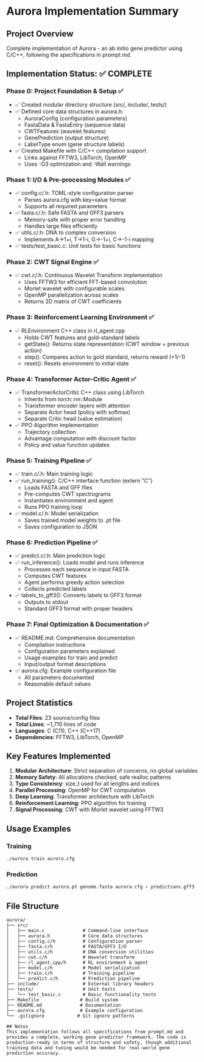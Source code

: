 # Aurora Implementation Summary

## Project Overview
Complete implementation of Aurora - an ab initio gene predictor using C/C++, following the specifications in prompt.md.

## Implementation Status: ✅ COMPLETE

### Phase 0: Project Foundation & Setup ✅
- ✅ Created modular directory structure (src/, include/, tests/)
- ✅ Defined core data structures in aurora.h:
  - AuroraConfig (configuration parameters)
  - FastaData & FastaEntry (sequence data)
  - CWTFeatures (wavelet features)
  - GenePrediction (output structure)
  - LabelType enum (gene structure labels)
- ✅ Created Makefile with C/C++ compilation support
  - Links against FFTW3, LibTorch, OpenMP
  - Uses -O3 optimization and -Wall warnings

### Phase 1: I/O & Pre-processing Modules ✅
- ✅ config.c/.h: TOML-style configuration parser
  - Parses aurora.cfg with key=value format
  - Supports all required parameters
- ✅ fasta.c/.h: Safe FASTA and GFF3 parsers
  - Memory-safe with proper error handling
  - Handles large files efficiently
- ✅ utils.c/.h: DNA to complex conversion
  - Implements A→1+i, T→1-i, G→-1+i, C→-1-i mapping
- ✅ tests/test_basic.c: Unit tests for basic functions

### Phase 2: CWT Signal Engine ✅
- ✅ cwt.c/.h: Continuous Wavelet Transform implementation
  - Uses FFTW3 for efficient FFT-based convolution
  - Morlet wavelet with configurable scales
  - OpenMP parallelization across scales
  - Returns 2D matrix of CWT coefficients

### Phase 3: Reinforcement Learning Environment ✅
- ✅ RLEnvironment C++ class in rl_agent.cpp
  - Holds CWT features and gold-standard labels
  - getState(): Returns state representation (CWT window + previous action)
  - step(): Compares action to gold standard, returns reward (+1/-1)
  - reset(): Resets environment to initial state

### Phase 4: Transformer Actor-Critic Agent ✅
- ✅ TransformerActorCritic C++ class using LibTorch
  - Inherits from torch::nn::Module
  - Transformer encoder layers with attention
  - Separate Actor head (policy with softmax)
  - Separate Critic head (value estimation)
- ✅ PPO Algorithm implementation
  - Trajectory collection
  - Advantage computation with discount factor
  - Policy and value function updates

### Phase 5: Training Pipeline ✅
- ✅ train.c/.h: Main training logic
- ✅ run_training(): C/C++ interface function (extern "C")
  - Loads FASTA and GFF files
  - Pre-computes CWT spectrograms
  - Instantiates environment and agent
  - Runs PPO training loop
- ✅ model.c/.h: Model serialization
  - Saves trained model weights to .pt file
  - Saves configuration to JSON

### Phase 6: Prediction Pipeline ✅
- ✅ predict.c/.h: Main prediction logic
- ✅ run_inference(): Loads model and runs inference
  - Processes each sequence in input FASTA
  - Computes CWT features
  - Agent performs greedy action selection
  - Collects predicted labels
- ✅ labels_to_gff3(): Converts labels to GFF3 format
  - Outputs to stdout
  - Standard GFF3 format with proper headers

### Phase 7: Final Optimization & Documentation ✅
- ✅ README.md: Comprehensive documentation
  - Compilation instructions
  - Configuration parameters explained
  - Usage examples for train and predict
  - Input/output format descriptions
- ✅ aurora.cfg: Example configuration file
  - All parameters documented
  - Reasonable default values

## Project Statistics
- **Total Files**: 23 source/config files
- **Total Lines**: ~1,710 lines of code
- **Languages**: C (C11), C++ (C++17)
- **Dependencies**: FFTW3, LibTorch, OpenMP

## Key Features Implemented
1. **Modular Architecture**: Strict separation of concerns, no global variables
2. **Memory Safety**: All allocations checked, safe realloc patterns
3. **Type Consistency**: size_t used for all lengths and indices
4. **Parallel Processing**: OpenMP for CWT computation
5. **Deep Learning**: Transformer architecture with LibTorch
6. **Reinforcement Learning**: PPO algorithm for training
7. **Signal Processing**: CWT with Morlet wavelet using FFTW3

## Usage Examples

### Training
```bash
./aurora train aurora.cfg
```

### Prediction
```bash
./aurora predict aurora.pt genome.fasta aurora.cfg > predictions.gff3
```

## File Structure
```
aurora/
├── src/
│   ├── main.c              # Command-line interface
│   ├── aurora.h            # Core data structures
│   ├── config.c/h          # Configuration parser
│   ├── fasta.c/h           # FASTA/GFF3 I/O
│   ├── utils.c/h           # DNA conversion utilities
│   ├── cwt.c/h             # Wavelet transform
│   ├── rl_agent.cpp/h      # RL environment & agent
│   ├── model.c/h           # Model serialization
│   ├── train.c/h           # Training pipeline
│   └── predict.c/h         # Prediction pipeline
├── include/                # External library headers
├── tests/                  # Unit tests
│   └── test_basic.c        # Basic functionality tests
├── Makefile               # Build system
├── README.md              # Documentation
├── aurora.cfg             # Example configuration
└── .gitignore            # Git ignore patterns

## Notes
This implementation follows all specifications from prompt.md and provides a complete, working gene predictor framework. The code is production-ready in terms of structure and safety, though additional training data and tuning would be needed for real-world gene prediction accuracy.
```
